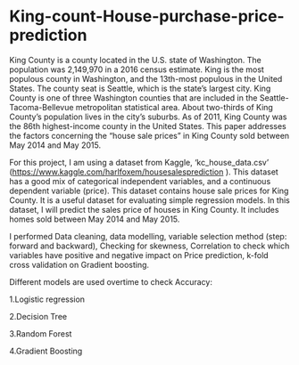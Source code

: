 # King-count-House-purchase-price-prediction

King County is a county located in the U.S. state of Washington. The population was 2,149,970 in
a 2016 census estimate. King is the most populous county in Washington, and the 13th-most
populous in the United States. The county seat is Seattle, which is the state’s largest city. King
County is one of three Washington counties that are included in the Seattle-Tacoma-Bellevue
metropolitan statistical area. About two-thirds of King County’s population lives in the city’s
suburbs. As of 2011, King County was the 86th highest-income county in the United States. This
paper addresses the factors concerning the “house sale prices” in King County sold between May
2014 and May 2015.

For this project, I am using a dataset from Kaggle, ‘kc_house_data.csv’
(https://www.kaggle.com/harlfoxem/housesalesprediction ). This dataset has a good mix of
categorical independent variables, and a continuous dependent variable (price). This dataset
contains house sale prices for King County. It is a useful dataset for evaluating simple regression
models. In this dataset, I will predict the sales price of houses in King County. It includes homes
sold between May 2014 and May 2015.

I performed Data cleaning, data modelling, variable selection method (step: forward and backward), Checking for skewness, Correlation to check which variables have positive and negative impact on Price prediction, k-fold cross validation on Gradient boosting.

Different models are used overtime to check Accuracy:

1.Logistic regression

2.Decision Tree

3.Random Forest

4.Gradient Boosting

